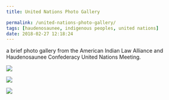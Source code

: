 ```yaml
---
title: United Nations Photo Gallery

permalink: /united-nations-photo-gallery/
tags: [haudenosaunee, indigenous peoples, united nations]
date: 2018-02-27 12:18:24
---
```

a brief photo gallery from the American Indian Law Alliance and Haudenosaunee Confederacy United Nations Meeting.

![](https://aila.ngo/wp-content/uploads/2018/02/Ban-Ki-Moon-Haudenosaunee-2016-XL-min-300x200.jpg)

![](https://aila.ngo/wp-content/uploads/2018/02/Ban-Ki-Moon-6-min-300x200.jpg)

![](https://aila.ngo/wp-content/uploads/2018/02/Ban-Ki-Moon-5-min-300x200.jpg)
